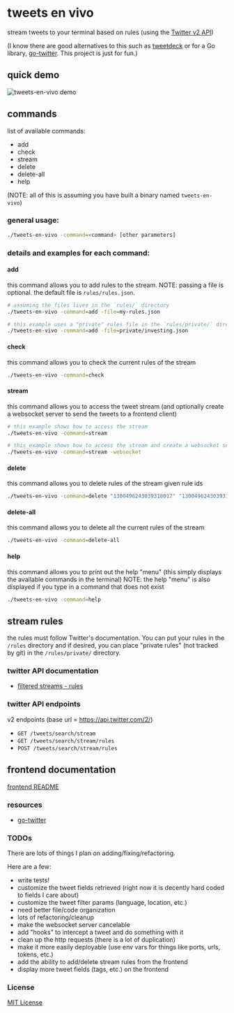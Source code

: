 # tweets en vivo

stream tweets to your terminal based on rules (using the [Twitter v2 API](https://developer.twitter.com/en/docs/twitter-api/early-access))

(I know there are good alternatives to this such as [tweetdeck]([https://tweetdeck.twitter.com/]) or for a 
Go library, [go-twitter](https://github.com/dghubble/go-twitter/). This project is just for fun.)


## quick demo
![tweets-en-vivo demo](demo.gif)


## commands
list of available commands:
- add
- check
- stream
- delete <list of rule ids>
- delete-all
- help

(NOTE: all of this is assuming you have built a binary named `tweets-en-vivo`)

### general usage:
```bash
./tweets-en-vivo -command=<command> [other parameters]
```

### details and examples for each command:

#### add
this command allows you to add rules to the stream.  NOTE: passing a file is optional. the default file is `rules/rules.json`.
```bash
# assuming the files lives in the `rules/` directory
./tweets-en-vivo -command=add -file=my-rules.json
```

```bash
# this example uses a "private" rules file in the `rules/private/` directory
./tweets-en-vivo -command=add -file=private/investing.json
```

#### check
this command allows you to check the current rules of the stream
```bash
./tweets-en-vivo -command=check
```

#### stream
this command allows you to access the tweet stream
(and optionally create a websocket server to send the tweets to a frontend client)
```bash
# this example shows how to access the stream
./tweets-en-vivo -command=stream
```

```bash
# this example shows how to access the stream and create a websocket server  
./tweets-en-vivo -command=stream -websocket
```

#### delete
this command allows you to delete rules of the stream given rule ids
```bash
./tweets-en-vivo -command=delete "1300496243039318017" "13004962430393180234"
```

#### delete-all
this command allows you to delete all the current rules of the stream
```bash
./tweets-en-vivo -command=delete-all
```

#### help
this command allows you to print out the help "menu" (this simply displays the available commands in the terminal)
NOTE: the help "menu" is also displayed if you type in a command that does not exist
```bash
./tweets-en-vivo -command=help
```


## stream rules
the rules must follow Twitter's documentation. You can put your rules in the `/rules` directory and if desired,
you can place "private rules" (not tracked by git) in the `/rules/private/` directory.


### twitter API documentation
- [filtered streams - rules](https://developer.twitter.com/en/docs/twitter-api/tweets/filtered-stream/integrate/build-a-rule)


### twitter API endpoints
v2 endpoints (base url = https://api.twitter.com/2/)
- `GET /tweets/search/stream`
- `GET /tweets/search/stream/rules`
- `POST /tweets/search/stream/rules`


## frontend documentation
[frontend README](./frontend/README.md)


### resources
- [go-twitter](https://github.com/dghubble/go-twitter)


### TODOs
There are lots of things I plan on adding/fixing/refactoring.

Here are a few:
- write tests!
- customize the tweet fields retrieved (right now it is decently hard coded to fields I care about)
- customize the tweet filter params (language, location, etc.)
- need better file/code organization
- lots of refactoring/cleanup
- make the websocket server cancelable
- add "hooks" to intercept a tweet and do something with it
- clean up the http requests (there is a lot of duplication)
- make it more easily deployable (use env vars for things like ports, urls, tokens, etc.)
- add the ability to add/delete stream rules from the frontend
- display more tweet fields (tags, etc.) on the frontend

### License

[MIT License](LICENSE)
